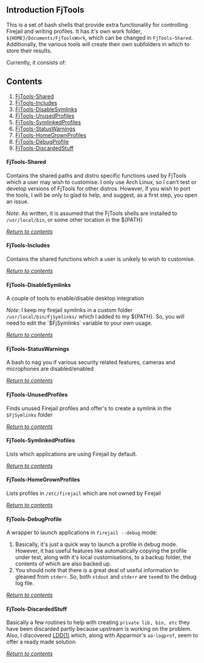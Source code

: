## Introduction FjTools
This is a set of bash shells that provide extra functionality for controlling Firejail and writing profiles. It has it's own work folder, `${HOME}/Documents/FjToolsWork`, which can be changed in `FjTools-Shared`. Additionally, the various tools will create their own subfolders in which to store their results.

Currently, it consists of:

## Contents
  1. [FjTools-Shared](#fjtools-shared)
  1. [FjTools-Includes](#fjtools-includes)
  1. [FjTools-DisableSymlinks](#fjtools-disablesymlinks)
  1. [FjTools-UnusedProfiles](#fjtools-unusedprofiles)
  1. [FjTools-SymlinkedProfiles](#fjtools-symlinkedprofiles)
  1. [FjTools-StatusWarnings](#fjtools-statuswarnings)
  1. [FjTools-HomeGrownProfiles](#fjtools-homegrownprofiles)
  1. [FjTools-DebugProfile](#fjtools-debugprofile)
  1. [FjTools-DiscardedStuff](#fjtools-discardedstuff)




#### FjTools-Shared
Contains the shared paths and distro specific functions used by FjTools which a user may wish to customise. I only use Arch Linux, so I can't test or develop versions of FjTools for other distros. However, if you wish to port the tools, I will be only to glad to help, and suggest, as a first step, you open an issue.

*Note*: As written, it is assumed that the FjTools shells are installed to `/usr/local/bin`, or some other location in the ${PATH}

[*Return to contents*](#contents)

#### FjTools-Includes
Contains the shared functions which a user is unikely to wish to customise.

[*Return to contents*](#contents)

#### FjTools-DisableSymlinks
A couple of tools to enable/disable desktop integration

*Note*: I keep my firejail symlinks in a custom folder `/usr/local/bin/FjSymlinks/` which I added to my ${PATH}. So, you will need to edit the `$FjSymlinks` variable to your own usage.

[*Return to contents*](#contents)

#### FjTools-StatusWarnings
A bash to nag you if various security related features, cameras and microphones are disabled/enabled

[*Return to contents*](#contents)

#### FjTools-UnusedProfiles
Finds unused Firejail profiles and offer's to create a symlink in the `$FjSymlinks` folder

[*Return to contents*](#contents)

#### FjTools-SymlinkedProfiles
Lists which applications are using Firejail by default.

[*Return to contents*](#contents)

#### FjTools-HomeGrownProfiles
Lists profiles in `/etc/firejail` which are not owned by Firejail

[*Return to contents*](#contents)

#### FjTools-DebugProfile
A wrapper to launch applications in `firejail --debug` mode:
1. Basically, it's just a quick way to launch a profile in debug mode. However, it has useful features like automatically copying the profile under test, along with it's local customisations, to a backup folder, the contents of which are also backed up.
1. You should note that there is a great deal of useful information to gleaned from `stderr`. So, both `stdout` and `stderr` are `tee`ed to the debug log file.

[*Return to contents*](#contents)

#### FjTools-DiscardedStuff
Basically a few routines to help with creating `private lib, bin, etc` they have been discarded partly because upstream is working on the problem. Also, I discovered [LDD(1)](http://man7.org/linux/man-pages/man1/ldd.1.html)  which, along with Apparmor's `aa-logprof`, seem to offer a ready made solution

[*Return to contents*](#contents)
